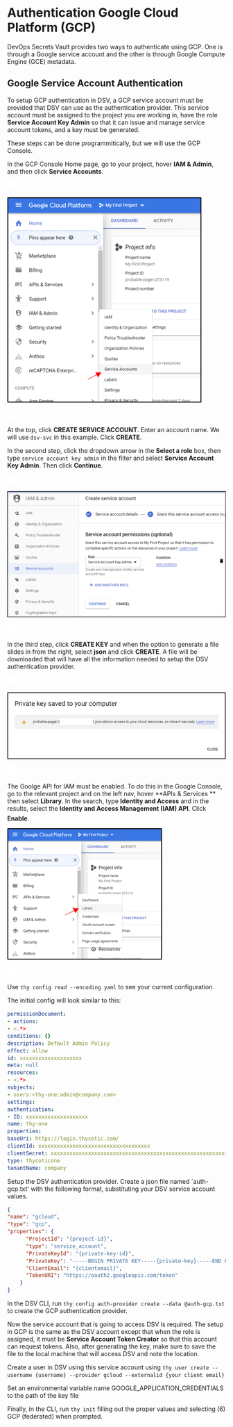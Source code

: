 [title]: # (Authentication: GCP)
[tags]: # (DevOps Secrets Vault,DSV,)
[priority]: # (5600)

# Authentication Google Cloud Platform (GCP)

DevOps Secrets Vault provides two ways to authenticate using GCP.  One is through a Google service account and the other is through Google Compute Engine (GCE) metadata. 

## Google Service Account Authentication

To setup GCP authentication in DSV, a GCP service account must be provided that DSV can use as the authentication provider.  This service account must be assigned to the project you are working in, have the role **Service Account Key Admin** so that it can issue and manage service account tokens, and a key must be generated.

These steps can be done programmitically, but we will use the GCP Console.

In the GCP Console Home page, go to your project, hover **IAM & Admin**, and then click **Service Accounts**.  

![](./images/spacer.png)

![](./images/gcpiam.png)

![](./images/spacer.png)

At the top, click **CREATE SERVICE ACCOUNT**.  Enter an account name.  We will use `dsv-svc` in this example.  Click **CREATE**.

In the second step, click the dropdown arrow in the **Select a role** box, then type `service account key admin` in the filter and select **Service Account Key Admin**.  Then click **Continue**.

![](./images/spacer.png)

![](./images/servicekeyadmin.png)

![](./images/spacer.png)

In the third step, click **CREATE KEY** and when the option to generate a file slides in from the right, select **json** and click **CREATE**.  A file will be downloaded that will have all the information needed to setup the DSV authentication provider.

![](./images/spacer.png)

![](./images/privatekey.png)

![](./images/spacer.png)


The Goolge API for IAM must be enabled.  To do this in the Google Console, go to the relevant project and on the left nav, hover **APIs & Services ** then select **Library**.  In the search, type **Identity and Access** and in the results, select the **Identity and Access Management (IAM) API**.  Click **Enable**.
![](./images/spacer.png)

![](./images/iamapi.png)

![](./images/spacer.png)

Use `thy config read --encoding yaml` to see your current configuration.

The initial config will look similar to this:

```yaml
permissionDocument:
- actions:
- <.*>
conditions: {}
description: Default Admin Policy
effect: allow
id: xxxxxxxxxxxxxxxxxxxx
meta: null
resources:
- <.*>
subjects:
- users:<thy-one:admin@company.com>
settings:
authentication:
- ID: xxxxxxxxxxxxxxxxxxxx
name: thy-one
properties:
baseUri: https://login.thycotic.com/
clientId: xxxxxxxxxxxxxxxxxxxxxxxxxxxxxxxxxxxx
clientSecret: xxxxxxxxxxxxxxxxxxxxxxxxxxxxxxxxxxxxxxxxxxxxxxxxxxxxxxxxxxxxxxxx
type: thycoticone
tenantName: company
```


Setup the DSV authentication provider.  Create a json file named `auth-gcp.txt' with the following format, substituting your DSV service account values.

```json
{
"name": "gcloud",
"type": "gcp",
"properties": {
	  "ProjectId": "{project-id}",
	  "type": "service_account",
	  "PrivateKeyId": "{private-key-id}",
	  "PrivateKey": "-----BEGIN PRIVATE KEY-----{private-key}-----END PRIVATE KEY-----\n",
	  "ClientEmail": "{clientemail}",
	  "TokenURI": "https://oauth2.googleapis.com/token"
	}
}
```
In the DSV CLI, run `thy config auth-provider create --data @auth-gcp.txt` to create the GCP authentication provider.

Now the service account that is going to access DSV is required.  The setup in GCP is the same as the DSV account except that when the role is assigned, it must be **Service Account Token Creator** so that this account can request tokens.  Also, after generating the key, make sure to save the file to the local machine that will access DSV and note the location.

Create a user in DSV using this service account using `thy user create --username {username} --provider gcloud --externalid {your client email}`

Set an environmental variable name GOOGLE_APPLICATION_CREDENTIALS to the path of the key file

Finally, in the CLI, run `thy init` filling out the proper values and selecting (6) GCP (federated) when prompted.



